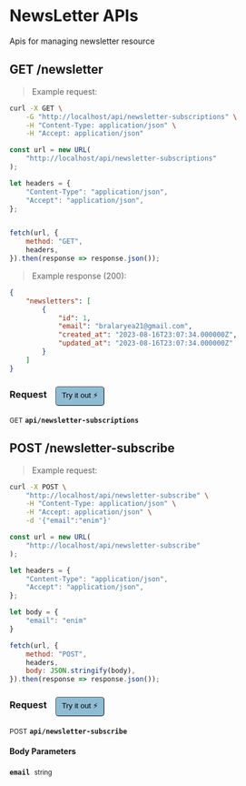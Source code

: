 # NewsLetter APIs

Apis for managing newsletter resource

## GET /newsletter




> Example request:

```bash
curl -X GET \
    -G "http://localhost/api/newsletter-subscriptions" \
    -H "Content-Type: application/json" \
    -H "Accept: application/json"
```

```javascript
const url = new URL(
    "http://localhost/api/newsletter-subscriptions"
);

let headers = {
    "Content-Type": "application/json",
    "Accept": "application/json",
};


fetch(url, {
    method: "GET",
    headers,
}).then(response => response.json());
```


> Example response (200):

```json
{
    "newsletters": [
        {
            "id": 1,
            "email": "bralaryea21@gmail.com",
            "created_at": "2023-08-16T23:07:34.000000Z",
            "updated_at": "2023-08-16T23:07:34.000000Z"
        }
    ]
}
```
<div id="execution-results-GETapi-newsletter-subscriptions" hidden>
    <blockquote>Received response<span id="execution-response-status-GETapi-newsletter-subscriptions"></span>:</blockquote>
    <pre class="json"><code id="execution-response-content-GETapi-newsletter-subscriptions"></code></pre>
</div>
<div id="execution-error-GETapi-newsletter-subscriptions" hidden>
    <blockquote>Request failed with error:</blockquote>
    <pre><code id="execution-error-message-GETapi-newsletter-subscriptions"></code></pre>
</div>
<form id="form-GETapi-newsletter-subscriptions" data-method="GET" data-path="api/newsletter-subscriptions" data-authed="0" data-hasfiles="0" data-headers='{"Content-Type":"application\/json","Accept":"application\/json"}' onsubmit="event.preventDefault(); executeTryOut('GETapi-newsletter-subscriptions', this);">
<h3>
    Request&nbsp;&nbsp;&nbsp;
        <button type="button" style="background-color: #8fbcd4; padding: 5px 10px; border-radius: 5px; border-width: thin;" id="btn-tryout-GETapi-newsletter-subscriptions" onclick="tryItOut('GETapi-newsletter-subscriptions');">Try it out ⚡</button>
    <button type="button" style="background-color: #c97a7e; padding: 5px 10px; border-radius: 5px; border-width: thin;" id="btn-canceltryout-GETapi-newsletter-subscriptions" onclick="cancelTryOut('GETapi-newsletter-subscriptions');" hidden>Cancel</button>&nbsp;&nbsp;
    <button type="submit" style="background-color: #6ac174; padding: 5px 10px; border-radius: 5px; border-width: thin;" id="btn-executetryout-GETapi-newsletter-subscriptions" hidden>Send Request 💥</button>
    </h3>
<p>
<small class="badge badge-green">GET</small>
 <b><code>api/newsletter-subscriptions</code></b>
</p>
</form>


## POST /newsletter-subscribe




> Example request:

```bash
curl -X POST \
    "http://localhost/api/newsletter-subscribe" \
    -H "Content-Type: application/json" \
    -H "Accept: application/json" \
    -d '{"email":"enim"}'

```

```javascript
const url = new URL(
    "http://localhost/api/newsletter-subscribe"
);

let headers = {
    "Content-Type": "application/json",
    "Accept": "application/json",
};

let body = {
    "email": "enim"
}

fetch(url, {
    method: "POST",
    headers,
    body: JSON.stringify(body),
}).then(response => response.json());
```


<div id="execution-results-POSTapi-newsletter-subscribe" hidden>
    <blockquote>Received response<span id="execution-response-status-POSTapi-newsletter-subscribe"></span>:</blockquote>
    <pre class="json"><code id="execution-response-content-POSTapi-newsletter-subscribe"></code></pre>
</div>
<div id="execution-error-POSTapi-newsletter-subscribe" hidden>
    <blockquote>Request failed with error:</blockquote>
    <pre><code id="execution-error-message-POSTapi-newsletter-subscribe"></code></pre>
</div>
<form id="form-POSTapi-newsletter-subscribe" data-method="POST" data-path="api/newsletter-subscribe" data-authed="0" data-hasfiles="0" data-headers='{"Content-Type":"application\/json","Accept":"application\/json"}' onsubmit="event.preventDefault(); executeTryOut('POSTapi-newsletter-subscribe', this);">
<h3>
    Request&nbsp;&nbsp;&nbsp;
        <button type="button" style="background-color: #8fbcd4; padding: 5px 10px; border-radius: 5px; border-width: thin;" id="btn-tryout-POSTapi-newsletter-subscribe" onclick="tryItOut('POSTapi-newsletter-subscribe');">Try it out ⚡</button>
    <button type="button" style="background-color: #c97a7e; padding: 5px 10px; border-radius: 5px; border-width: thin;" id="btn-canceltryout-POSTapi-newsletter-subscribe" onclick="cancelTryOut('POSTapi-newsletter-subscribe');" hidden>Cancel</button>&nbsp;&nbsp;
    <button type="submit" style="background-color: #6ac174; padding: 5px 10px; border-radius: 5px; border-width: thin;" id="btn-executetryout-POSTapi-newsletter-subscribe" hidden>Send Request 💥</button>
    </h3>
<p>
<small class="badge badge-black">POST</small>
 <b><code>api/newsletter-subscribe</code></b>
</p>
<h4 class="fancy-heading-panel"><b>Body Parameters</b></h4>
<p>
<b><code>email</code></b>&nbsp;&nbsp;<small>string</small>  &nbsp;
<input type="text" name="email" data-endpoint="POSTapi-newsletter-subscribe" data-component="body" required  hidden>
<br>

</p>

</form>



